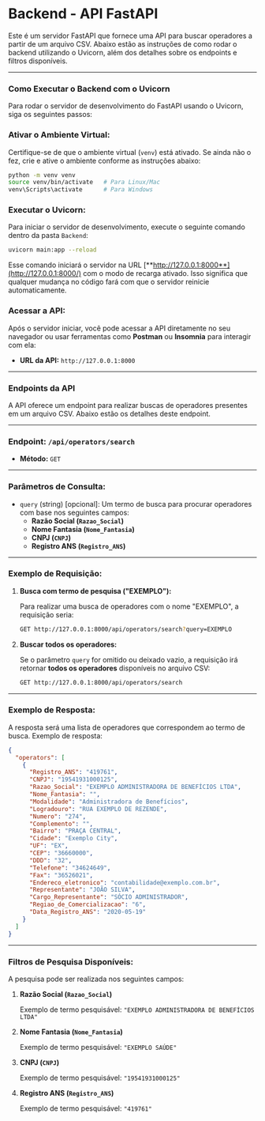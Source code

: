 # Backend - API FastAPI

Este é um servidor FastAPI que fornece uma API para buscar operadores a partir de um arquivo CSV. Abaixo estão as instruções de como rodar o backend utilizando o Uvicorn, além dos detalhes sobre os endpoints e filtros disponíveis.

---

### **Como Executar o Backend com o Uvicorn**

Para rodar o servidor de desenvolvimento do FastAPI usando o Uvicorn, siga os seguintes passos:

### **Ativar o Ambiente Virtual:**

Certifique-se de que o ambiente virtual (`venv`) está ativado. Se ainda não o fez, crie e ative o ambiente conforme as instruções abaixo:

   ```bash
   python -m venv venv
   source venv/bin/activate   # Para Linux/Mac
   venv\Scripts\activate      # Para Windows
   ```

### **Executar o Uvicorn:**

Para iniciar o servidor de desenvolvimento, execute o seguinte comando dentro da pasta `Backend`:

   ```bash
   uvicorn main:app --reload
   ```

Esse comando iniciará o servidor na URL [**http://127.0.0.1:8000**](http://127.0.0.1:8000/) com o modo de recarga ativado. Isso significa que qualquer mudança no código fará com que o servidor reinicie automaticamente.

### **Acessar a API:**

Após o servidor iniciar, você pode acessar a API diretamente no seu navegador ou usar ferramentas como **Postman** ou **Insomnia** para interagir com ela:

   - **URL da API:** `http://127.0.0.1:8000`

---

### **Endpoints da API**

A API oferece um endpoint para realizar buscas de operadores presentes em um arquivo CSV. Abaixo estão os detalhes deste endpoint.

---

### **Endpoint: `/api/operators/search`**

- **Método:** `GET`

---

### **Parâmetros de Consulta:**

- `query` (string) [opcional]: Um termo de busca para procurar operadores com base nos seguintes campos:
    - **Razão Social (`Razao_Social`)**
    - **Nome Fantasia (`Nome_Fantasia`)**
    - **CNPJ (`CNPJ`)**
    - **Registro ANS (`Registro_ANS`)**

---

### **Exemplo de Requisição:**

1. **Busca com termo de pesquisa ("EXEMPLO"):**

    Para realizar uma busca de operadores com o nome "EXEMPLO", a requisição seria:


    ```bash
    GET http://127.0.0.1:8000/api/operators/search?query=EXEMPLO
    ```

2. **Buscar todos os operadores:**

    Se o parâmetro `query` for omitido ou deixado vazio, a requisição irá retornar **todos os operadores** disponíveis no arquivo CSV:

    ```bash
    GET http://127.0.0.1:8000/api/operators/search
    ```

---

### **Exemplo de Resposta:**

A resposta será uma lista de operadores que correspondem ao termo de busca. Exemplo de resposta:

```json
{
  "operators": [
    {
      "Registro_ANS": "419761",
      "CNPJ": "19541931000125",
      "Razao_Social": "EXEMPLO ADMINISTRADORA DE BENEFÍCIOS LTDA",
      "Nome_Fantasia": "",
      "Modalidade": "Administradora de Benefícios",
      "Logradouro": "RUA EXEMPLO DE REZENDE",
      "Numero": "274",
      "Complemento": "",
      "Bairro": "PRAÇA CENTRAL",
      "Cidade": "Exemplo City",
      "UF": "EX",
      "CEP": "36660000",
      "DDD": "32",
      "Telefone": "34624649",
      "Fax": "36526021",
      "Endereco_eletronico": "contabilidade@exemplo.com.br",
      "Representante": "JOÃO SILVA",
      "Cargo_Representante": "SÓCIO ADMINISTRADOR",
      "Regiao_de_Comercializacao": "6",
      "Data_Registro_ANS": "2020-05-19"
    }
  ]
}
```

---

### **Filtros de Pesquisa Disponíveis:**

A pesquisa pode ser realizada nos seguintes campos:

1. **Razão Social (`Razao_Social`)**
    
    Exemplo de termo pesquisável: `"EXEMPLO ADMINISTRADORA DE BENEFÍCIOS LTDA"`
    
2. **Nome Fantasia (`Nome_Fantasia`)**
    
    Exemplo de termo pesquisável: `"EXEMPLO SAÚDE"`
    
3. **CNPJ (`CNPJ`)**
    
    Exemplo de termo pesquisável: `"19541931000125"`
    
4. **Registro ANS (`Registro_ANS`)**
    
    Exemplo de termo pesquisável: `"419761"`
